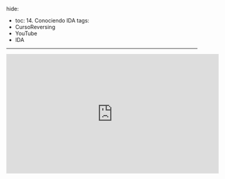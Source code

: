 hide:
  - toc: 14. Conociendo IDA
tags:
  - CursoReversing
  - YouTube
  - IDA
---

<div class="video-responsive">
    <iframe width="560" height="315" src="https://www.youtube.com/embed/zrELh8CBXO8" title="YouTube video player" frameborder="0" allow="accelerometer; autoplay; clipboard-write; encrypted-media; gyroscope; picture-in-picture; web-share" referrerpolicy="strict-origin-when-cross-origin" allowfullscreen></iframe>
</div>